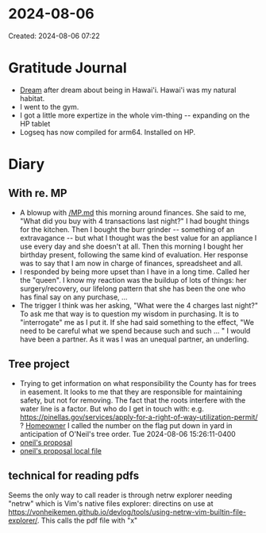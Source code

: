 # 2024-08-06
Created: 2024-08-06 07:22

# Gratitude Journal 

- [Dream](/Dream.md) after dream about being in Hawai'i. Hawai'i was my natural habitat.
- I went to the gym.
- I got a little more expertize in the whole vim-thing -- expanding on the HP tablet
- Logseq has now compiled for arm64. Installed on HP.

# Diary 

## With re. MP
- A blowup with [/MP.md](/MP.md) this morning around finances. She said to me, "What did you buy with 4 transactions last night?" I had bought things for the kitchen. Then I bought the burr grinder -- something of an extravagance -- but what I thought was the best value for an appliance I use every day and she doesn't at all. Then this morning I bought her birthday present, following the same kind of evaluation. Her response was to say that I am now in charge of finances, spreadsheet and all.
- I responded by being more upset than I have in a long time. Called her the "queen". I know my reaction was the buildup of lots of things: her surgery/recovery, our lifelong pattern that she has been the one who has final say on any purchase, …
- The trigger I think was her asking, "What were the 4 charges last night?" To ask me that way is to question my wisdom in purchasing. It is to "interrogate" me as I put it. If she had said something to the effect, "We need to be careful what we spend because such and such … " I would have been a partner. As it was I was an unequal partner, an underling.
## Tree project
- Trying to get information on what responsibility the County has for trees in easement. It looks to me that they are responsible for maintaining safety, but not for removing. The fact that the roots interfere with the water line is a factor. But who do I get in touch with: e.g. https://pinellas.gov/services/apply-for-a-right-of-way-utilization-permit/ ? [Homeowner](/Homeowner.md) I called the number on the flag put down in yard in anticipation of O'Neil's tree order.  Tue 2024-08-06 15:26:11-0400
- [oneil's proposal](/mnt/chromeos/MyFiles/Downloads/Mrkdown/wiki-vim/assets/oneil-proposal-2.pdf)
- [oneil's proposal local file](./assets/oneil-proposal2.df)
## technical for reading pdfs
Seems the only way to call reader is through netrw explorer
 needing "netrw" which is Vim's native files explorer: directins on use at https://vonheikemen.github.io/devlog/tools/using-netrw-vim-builtin-file-explorer/. This calls the pdf file with "x"


